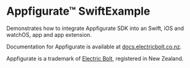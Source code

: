 # Appfigurate™ SwiftExample

Demonstrates how to integrate Appfigurate SDK into an Swift, iOS and watchOS, app and app extension.

Documentation for Appfigurate is available at [docs.electricbolt.co.nz](https://docs.electricbolt.co.nz).

Appfigurate is a trademark of [Electric Bolt](https://www.electricbolt.co.nz), registered in New Zealand.
